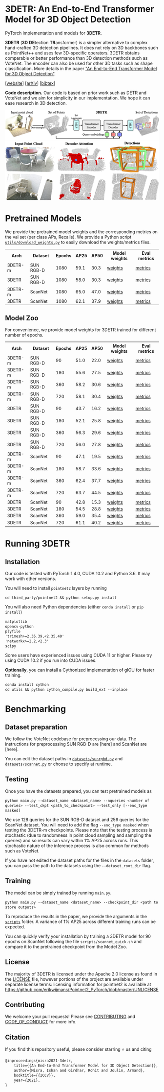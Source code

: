 # 3DETR: An End-to-End Transformer Model for 3D Object Detection

PyTorch implementation and models for **3DETR**.

**3DETR** (**3D** **DE**tection **TR**ansformer) is a simpler alternative to complex hand-crafted 3D detection pipelines.
It does not rely on 3D backbones such as PointNet++ and uses few 3D-specific operators.
3DETR obtains comparable or better performance than 3D detection methods such as VoteNet.
The encoder can also be used for other 3D tasks such as shape classification.
More details in the paper ["An End-to-End Transformer Model for 3D Object Detection"](http://arxiv.org/abs/2109.08141).

[[website](https://facebookresearch.github.io/3detr)] [[arXiv](http://arxiv.org/abs/2109.08141)] [[bibtex](#Citation)]

**Code description.** Our code is based on prior work such as DETR and VoteNet and we aim for simplicity in our implementation. We hope it can ease research in 3D detection.

![3DETR Approach](.github/approach.jpg)
![Decoder Detections](.github/decoder_detections.jpg)

# Pretrained Models

We provide the pretrained model weights and the corresponding metrics on the val set (per class APs, Recalls).
We provide a Python script [`utils/download_weights.py`](utils/download_weights.py) to easily download the weights/metrics files.

<table>
<tr>
<th>Arch</th>
<th>Dataset</th>
<th>Epochs</th>
<th>AP25</th>
<th>AP50</th>
<th>Model weights</th>
<th>Eval metrics</th>
</tr>
<tr>
<td>3DETR-m</td>
<td>SUN RGB-D</td>
<td>1080</td>
<td>59.1</td>
<td>30.3</td>
<td><a href="https://dl.fbaipublicfiles.com/3detr/checkpoints/sunrgbd_masked_ep1080.pth">weights</a></td>
<td><a href="https://dl.fbaipublicfiles.com/3detr/checkpoints/sunrgbd_masked_ep1080_metrics.pkl">metrics</a></td>
</tr>
<tr>
<td>3DETR</td>
<td>SUN RGB-D</td>
<td>1080</td>
<td>58.0</td>
<td>30.3</td>
<td><a href="https://dl.fbaipublicfiles.com/3detr/checkpoints/sunrgbd_ep1080.pth">weights</a></td>
<td><a href="https://dl.fbaipublicfiles.com/3detr/checkpoints/sunrgbd_ep1080_metrics.pkl">metrics</a></td>
</tr>
<tr>
<td>3DETR-m</td>
<td>ScanNet</td>
<td>1080</td>
<td>65.0</td>
<td>47.0</td>
<td><a href="https://dl.fbaipublicfiles.com/3detr/checkpoints/scannet_masked_ep1080.pth">weights</a></td>
<td><a href="https://dl.fbaipublicfiles.com/3detr/checkpoints/scannet_masked_ep1080_metrics.pkl">metrics</a></td>
</tr>
<tr>
<td>3DETR</td>
<td>ScanNet</td>
<td>1080</td>
<td>62.1</td>
<td>37.9</td>
<td><a href="https://dl.fbaipublicfiles.com/3detr/checkpoints/scannet_ep1080.pth">weights</a></td>
<td><a href="https://dl.fbaipublicfiles.com/3detr/checkpoints/scannet_ep1080_metrics.pkl">metrics</a></td>
</tr>
</table>

## Model Zoo

For convenience, we provide model weights for 3DETR trained for different number of epochs.

<table>
<tr>
<th>Arch</th>
<th>Dataset</th>
<th>Epochs</th>
<th>AP25</th>
<th>AP50</th>
<th>Model weights</th>
<th>Eval metrics</th>
</tr>
<tr>
<td>3DETR-m</td>
<td>SUN RGB-D</td>
<td>90</td>
<td>51.0</td>
<td>22.0</td>
<td><a href="https://dl.fbaipublicfiles.com/3detr/checkpoints/sunrgbd_masked_ep90.pth">weights</a></td>
<td><a href="https://dl.fbaipublicfiles.com/3detr/checkpoints/sunrgbd_masked_ep90_metrics.pkl">metrics</a></td>
</tr>
<tr>
<td>3DETR-m</td>
<td>SUN RGB-D</td>
<td>180</td>
<td>55.6</td>
<td>27.5</td>
<td><a href="https://dl.fbaipublicfiles.com/3detr/checkpoints/sunrgbd_masked_ep180.pth">weights</a></td>
<td><a href="https://dl.fbaipublicfiles.com/3detr/checkpoints/sunrgbd_masked_ep180_metrics.pkl">metrics</a></td>
</tr>
<tr>
<td>3DETR-m</td>
<td>SUN RGB-D</td>
<td>360</td>
<td>58.2</td>
<td>30.6</td>
<td><a href="https://dl.fbaipublicfiles.com/3detr/checkpoints/sunrgbd_masked_ep360.pth">weights</a></td>
<td><a href="https://dl.fbaipublicfiles.com/3detr/checkpoints/sunrgbd_masked_ep360_metrics.pkl">metrics</a></td>
</tr>
<tr>
<td>3DETR-m</td>
<td>SUN RGB-D</td>
<td>720</td>
<td>58.1</td>
<td>30.4</td>
<td><a href="https://dl.fbaipublicfiles.com/3detr/checkpoints/sunrgbd_masked_ep720.pth">weights</a></td>
<td><a href="https://dl.fbaipublicfiles.com/3detr/checkpoints/sunrgbd_masked_ep720_metrics.pkl">metrics</a></td>
</tr>
<tr>
<td>3DETR</td>
<td>SUN RGB-D</td>
<td>90</td>
<td>43.7</td>
<td>16.2</td>
<td><a href="https://dl.fbaipublicfiles.com/3detr/checkpoints/sunrgbd_ep90.pth">weights</a></td>
<td><a href="https://dl.fbaipublicfiles.com/3detr/checkpoints/sunrgbd_ep90_metrics.pkl">metrics</a></td>
</tr>
<tr>
<td>3DETR</td>
<td>SUN RGB-D</td>
<td>180</td>
<td>52.1</td>
<td>25.8</td>
<td><a href="https://dl.fbaipublicfiles.com/3detr/checkpoints/sunrgbd_ep180.pth">weights</a></td>
<td><a href="https://dl.fbaipublicfiles.com/3detr/checkpoints/sunrgbd_ep180_metrics.pkl">metrics</a></td>
</tr>
<tr>
<td>3DETR</td>
<td>SUN RGB-D</td>
<td>360</td>
<td>56.3</td>
<td>29.6</td>
<td><a href="https://dl.fbaipublicfiles.com/3detr/checkpoints/sunrgbd_ep360.pth">weights</a></td>
<td><a href="https://dl.fbaipublicfiles.com/3detr/checkpoints/sunrgbd_ep360_metrics.pkl">metrics</a></td>
</tr>
<tr>
<td>3DETR</td>
<td>SUN RGB-D</td>
<td>720</td>
<td>56.0</td>
<td>27.8</td>
<td><a href="https://dl.fbaipublicfiles.com/3detr/checkpoints/sunrgbd_ep720.pth">weights</a></td>
<td><a href="https://dl.fbaipublicfiles.com/3detr/checkpoints/sunrgbd_ep720_metrics.pkl">metrics</a></td>
</tr>
<tr>
<td>3DETR-m</td>
<td>ScanNet</td>
<td>90</td>
<td>47.1</td>
<td>19.5</td>
<td><a href="https://dl.fbaipublicfiles.com/3detr/checkpoints/scannet_masked_ep90.pth">weights</a></td>
<td><a href="https://dl.fbaipublicfiles.com/3detr/checkpoints/scannet_masked_ep90_metrics.pkl">metrics</a></td>
</tr>
<tr>
<td>3DETR-m</td>
<td>ScanNet</td>
<td>180</td>
<td>58.7</td>
<td>33.6</td>
<td><a href="https://dl.fbaipublicfiles.com/3detr/checkpoints/scannet_masked_ep180.pth">weights</a></td>
<td><a href="https://dl.fbaipublicfiles.com/3detr/checkpoints/scannet_masked_ep180_metrics.pkl">metrics</a></td>
</tr>
<tr>
<td>3DETR-m</td>
<td>ScanNet</td>
<td>360</td>
<td>62.4</td>
<td>37.7</td>
<td><a href="https://dl.fbaipublicfiles.com/3detr/checkpoints/scannet_masked_ep360.pth">weights</a></td>
<td><a href="https://dl.fbaipublicfiles.com/3detr/checkpoints/scannet_masked_ep360_metrics.pkl">metrics</a></td>
</tr>
<tr>
<td>3DETR-m</td>
<td>ScanNet</td>
<td>720</td>
<td>63.7</td>
<td>44.5</td>
<td><a href="https://dl.fbaipublicfiles.com/3detr/checkpoints/scannet_masked_ep720.pth">weights</a></td>
<td><a href="https://dl.fbaipublicfiles.com/3detr/checkpoints/scannet_masked_ep720_metrics.pkl">metrics</a></td>
</tr>
<tr>
<td>3DETR</td>
<td>ScanNet</td>
<td>90</td>
<td>42.8</td>
<td>15.3</td>
<td><a href="https://dl.fbaipublicfiles.com/3detr/checkpoints/scannet_ep90.pth">weights</a></td>
<td><a href="https://dl.fbaipublicfiles.com/3detr/checkpoints/scannet_ep90_metrics.pkl">metrics</a></td>
</tr>
<tr>
<td>3DETR</td>
<td>ScanNet</td>
<td>180</td>
<td>54.5</td>
<td>28.8</td>
<td><a href="https://dl.fbaipublicfiles.com/3detr/checkpoints/scannet_ep180.pth">weights</a></td>
<td><a href="https://dl.fbaipublicfiles.com/3detr/checkpoints/scannet_ep180_metrics.pkl">metrics</a></td>
</tr>
<tr>
<td>3DETR</td>
<td>ScanNet</td>
<td>360</td>
<td>59.0</td>
<td>35.4</td>
<td><a href="https://dl.fbaipublicfiles.com/3detr/checkpoints/scannet_ep360.pth">weights</a></td>
<td><a href="https://dl.fbaipublicfiles.com/3detr/checkpoints/scannet_ep360_metrics.pkl">metrics</a></td>
</tr>
<tr>
<td>3DETR</td>
<td>ScanNet</td>
<td>720</td>
<td>61.1</td>
<td>40.2</td>
<td><a href="https://dl.fbaipublicfiles.com/3detr/checkpoints/scannet_ep720.pth">weights</a></td>
<td><a href="https://dl.fbaipublicfiles.com/3detr/checkpoints/scannet_ep720_metrics.pkl">metrics</a></td>
</tr>
</table>


# Running 3DETR

## Installation
Our code is tested with PyTorch 1.4.0, CUDA 10.2 and Python 3.6. It may work with other versions.

You will need to install `pointnet2` layers by running

```
cd third_party/pointnet2 && python setup.py install
```

You will also need Python dependencies (either `conda install` or `pip install`)

```
matplotlib
opencv-python
plyfile
'trimesh>=2.35.39,<2.35.40'
'networkx>=2.2,<2.3'
scipy
```

Some users have experienced issues using CUDA 11 or higher. Please try using CUDA 10.2 if you run into CUDA issues.

**Optionally**, you can install a Cythonized implementation of gIOU for faster training.
```
conda install cython
cd utils && python cython_compile.py build_ext --inplace
```


# Benchmarking

## Dataset preparation

We follow the VoteNet codebase for preprocessing our data.
The instructions for preprocessing SUN RGB-D are [here] and ScanNet are [here].

You can edit the dataset paths in [`datasets/sunrgbd.py`](datasets/sunrgbd.py#L36) and [`datasets/scannet.py`](datasets/scannet.py#L23-L24) or choose to specify at runtime.

## Testing

Once you have the datasets prepared, you can test pretrained models as

```
python main.py --dataset_name <dataset_name> --nqueries <number of queries> --test_ckpt <path_to_checkpoint> --test_only [--enc_type masked]
```

We use 128 queries for the SUN RGB-D dataset and 256 queries for the ScanNet dataset.
You will need to add the flag `--enc_type masked` when testing the 3DETR-m checkpoints.
Please note that the testing process is stochastic (due to randomness in point cloud sampling and sampling the queries) and so results can vary within 1% AP25 across runs.
This stochastic nature of the inference process is also common for methods such as VoteNet.

If you have not edited the dataset paths for the files in the `datasets` folder, you can pass the path to the datasets using the `--dataset_root_dir` flag.

## Training

The model can be simply trained by running `main.py`.
```
python main.py --dataset_name <dataset_name> --checkpoint_dir <path to store outputs>
```

To reproduce the results in the paper, we provide the arguments in the [`scripts`](scripts/) folder.
A variance of 1% AP25 across different training runs can be expected.

You can quickly verify your installation by training a 3DETR model for 90 epochs on ScanNet following the file `scripts/scannet_quick.sh` and compare it to the pretrained checkpoint from the Model Zoo.


## License
The majority of 3DETR is licensed under the Apache 2.0 license as found in the [LICENSE](LICENSE) file, however portions of the project are available under separate license terms: licensing information for pointnet2 is available at https://github.com/erikwijmans/Pointnet2_PyTorch/blob/master/UNLICENSE

## Contributing
We welcome your pull requests! Please see [CONTRIBUTING](CONTRIBUTING.md) and [CODE_OF_CONDUCT](CODE_OF_CONDUCT.md) for more info.

## Citation
If you find this repository useful, please consider starring :star: us and citing

```
@inproceedings{misra2021-3detr,
    title={{An End-to-End Transformer Model for 3D Object Detection}},
    author={Misra, Ishan and Girdhar, Rohit and Joulin, Armand},
    booktitle={{ICCV}},
    year={2021},
}
```
